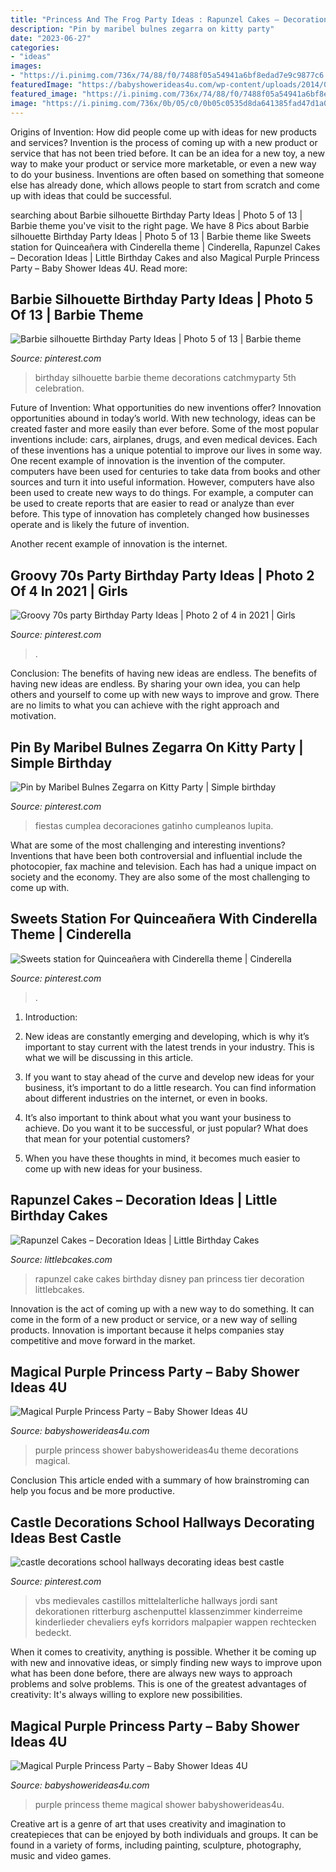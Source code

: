 ```yaml
---
title: "Princess And The Frog Party Ideas : Rapunzel Cakes – Decoration Ideas"
description: "Pin by maribel bulnes zegarra on kitty party"
date: "2023-06-27"
categories:
- "ideas"
images:
- "https://i.pinimg.com/736x/74/88/f0/7488f05a54941a6bf8edad7e9c9877c6.jpg"
featuredImage: "https://babyshowerideas4u.com/wp-content/uploads/2014/01/1476611_649665751746051_156199720_n.jpg"
featured_image: "https://i.pinimg.com/736x/74/88/f0/7488f05a54941a6bf8edad7e9c9877c6.jpg"
image: "https://i.pinimg.com/736x/0b/05/c0/0b05c0535d8da641385fad47d1a0ae18.jpg"
---
```



Origins of Invention: How did people come up with ideas for new products and services?
Invention is the process of coming up with a new product or service that has not been tried before. It can be an idea for a new toy, a new way to make your product or service more marketable, or even a new way to do your business. Inventions are often based on something that someone else has already done, which allows people to start from scratch and come up with ideas that could be successful.

	

		
searching about Barbie silhouette Birthday Party Ideas | Photo 5 of 13 | Barbie theme you've visit to the right page. We have 8 Pics about Barbie silhouette Birthday Party Ideas | Photo 5 of 13 | Barbie theme like Sweets station for Quinceañera with Cinderella theme | Cinderella, Rapunzel Cakes – Decoration Ideas | Little Birthday Cakes and also Magical Purple Princess Party – Baby Shower Ideas 4U. Read more:
		
    
## Barbie Silhouette Birthday Party Ideas | Photo 5 Of 13 | Barbie Theme

<img loading=lazy src="https://i.pinimg.com/736x/36/19/57/3619579caf94c87940cb9cce5d6916a8--silhouette-photo-th-birthday.jpg" onerror="this.onerror=null;this.src='https://tse3.mm.bing.net/th?id=OIP.JV4UKlEcsZA_FKrW8h80wQHaJ4&amp;pid=15.1';" alt="Barbie silhouette Birthday Party Ideas | Photo 5 of 13 | Barbie theme">

_Source: pinterest.com_

>birthday silhouette barbie theme decorations catchmyparty 5th celebration. 

	

Future of Invention: What opportunities do new inventions offer?
Innovation opportunities abound in today’s world. With new technology, ideas can be created faster and more easily than ever before. Some of the most popular inventions include: cars, airplanes, drugs, and even medical devices. Each of these inventions has a unique potential to improve our lives in some way. 
One recent example of innovation is the invention of the computer. computers have been used for centuries to take data from books and other sources and turn it into useful information. However, computers have also been used to create new ways to do things. For example, a computer can be used to create reports that are easier to read or analyze than ever before. This type of innovation has completely changed how businesses operate and is likely the future of invention. 

Another recent example of innovation is the internet.

    
## Groovy 70s Party Birthday Party Ideas | Photo 2 Of 4 In 2021 | Girls

<img loading=lazy src="https://i.pinimg.com/736x/97/17/06/971706ac21b5d9fbf9de2ba884807a58.jpg" onerror="this.onerror=null;this.src='https://tse2.mm.bing.net/th?id=OIP.bMi91vHrS5sVHPaqp5u2XgHaLH&amp;pid=15.1';" alt="Groovy 70s party Birthday Party Ideas | Photo 2 of 4 in 2021 | Girls">

_Source: pinterest.com_

>. 

	

Conclusion: The benefits of having new ideas are endless.
The benefits of having new ideas are endless. By sharing your own idea, you can help others and yourself to come up with new ways to improve and grow. There are no limits to what you can achieve with the right approach and motivation.

    
## Pin By Maribel Bulnes Zegarra On Kitty Party | Simple Birthday

<img loading=lazy src="https://i.pinimg.com/736x/0b/05/c0/0b05c0535d8da641385fad47d1a0ae18.jpg" onerror="this.onerror=null;this.src='https://tse2.mm.bing.net/th?id=OIP.K4PpMLM4hdzrTrOeGSTyGgHaJ3&amp;pid=15.1';" alt="Pin by Maribel Bulnes Zegarra on Kitty Party | Simple birthday">

_Source: pinterest.com_

>fiestas cumplea decoraciones gatinho cumpleanos lupita. 

	

What are some of the most challenging and interesting inventions?
Inventions that have been both controversial and influential include the photocopier, fax machine and television. Each has had a unique impact on society and the economy. They are also some of the most challenging to come up with.

    
## Sweets Station For Quinceañera With Cinderella Theme | Cinderella

<img loading=lazy src="https://i.pinimg.com/736x/74/88/f0/7488f05a54941a6bf8edad7e9c9877c6.jpg" onerror="this.onerror=null;this.src='https://tse4.mm.bing.net/th?id=OIP.gAfujmvnNbu-9GikiLp5ewHaLH&amp;pid=15.1';" alt="Sweets station for Quinceañera with Cinderella theme | Cinderella">

_Source: pinterest.com_

>. 

	

1. Introduction:
1. New ideas are constantly emerging and developing, which is why it’s important to stay current with the latest trends in your industry. This is what we will be discussing in this article.
2. If you want to stay ahead of the curve and develop new ideas for your business, it’s important to do a little research. You can find information about different industries on the internet, or even in books.

3. It’s also important to think about what you want your business to achieve. Do you want it to be successful, or just popular? What does that mean for your potential customers?

4. When you have these thoughts in mind, it becomes much easier to come up with new ideas for your business.

    
## Rapunzel Cakes – Decoration Ideas | Little Birthday Cakes

<img loading=lazy src="http://www.littlebcakes.com/wp-content/uploads/2013/08/Rapunzel-Cake-Pan.jpg" onerror="this.onerror=null;this.src='https://tse3.mm.bing.net/th?id=OIP.tqgWB2Q-8wN5bo5QcUhSjQHaKI&amp;pid=15.1';" alt="Rapunzel Cakes – Decoration Ideas | Little Birthday Cakes">

_Source: littlebcakes.com_

>rapunzel cake cakes birthday disney pan princess tier decoration littlebcakes. 

	

Innovation is the act of coming up with a new way to do something. It can come in the form of a new product or service, or a new way of selling products. Innovation is important because it helps companies stay competitive and move forward in the market.

    
## Magical Purple Princess Party – Baby Shower Ideas 4U

<img loading=lazy src="https://babyshowerideas4u.com/wp-content/uploads/2014/01/1476611_649665751746051_156199720_n.jpg" onerror="this.onerror=null;this.src='https://tse4.mm.bing.net/th?id=OIP.eoi3FaT3Cb-2y1hp3I9GWgHaLH&amp;pid=15.1';" alt="Magical Purple Princess Party – Baby Shower Ideas 4U">

_Source: babyshowerideas4u.com_

>purple princess shower babyshowerideas4u theme decorations magical. 

	

Conclusion
This article ended with a summary of how brainstroming can help you focus and be more productive.

    
## Castle Decorations School Hallways Decorating Ideas Best Castle

<img loading=lazy src="https://i.pinimg.com/736x/09/6a/c9/096ac9ccf76d81306841cd4d023dcf8b.jpg" onerror="this.onerror=null;this.src='https://tse2.mm.bing.net/th?id=OIP.GVG4rF9Fsqo6qWZjRWyiFgHaJ3&amp;pid=15.1';" alt="castle decorations school hallways decorating ideas best castle">

_Source: pinterest.com_

>vbs medievales castillos mittelalterliche hallways jordi sant dekorationen ritterburg aschenputtel klassenzimmer kinderreime kinderlieder chevaliers eyfs korridors malpapier wappen rechtecken bedeckt. 

	

When it comes to creativity, anything is possible. Whether it be coming up with new and innovative ideas, or simply finding new ways to improve upon what has been done before, there are always new ways to approach problems and solve problems. This is one of the greatest advantages of creativity: It's always willing to explore new possibilities.

    
## Magical Purple Princess Party – Baby Shower Ideas 4U

<img loading=lazy src="https://babyshowerideas4u.com/wp-content/uploads/2014/01/1512492_649657645080195_1799810376_n.jpg" onerror="this.onerror=null;this.src='https://tse3.mm.bing.net/th?id=OIP.PYL7wU-egRQFKEZ01C07jAHaLH&amp;pid=15.1';" alt="Magical Purple Princess Party – Baby Shower Ideas 4U">

_Source: babyshowerideas4u.com_

>purple princess theme magical shower babyshowerideas4u. 

	

Creative art is a genre of art that uses creativity and imagination to createpieces that can be enjoyed by both individuals and groups. It can be found in a variety of forms, including painting, sculpture, photography, music and video games.

